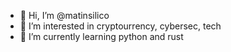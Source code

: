- 👋 Hi, I’m @matinsilico
- 👀 I’m interested in cryptourrency, cybersec, tech
- 🌱 I’m currently learning python and rust


<!---
matinsilico/matinsilico is a ✨ special ✨ repository because its `README.md` (this file) appears on your GitHub profile.
You can click the Preview link to take a look at your changes.
--->
